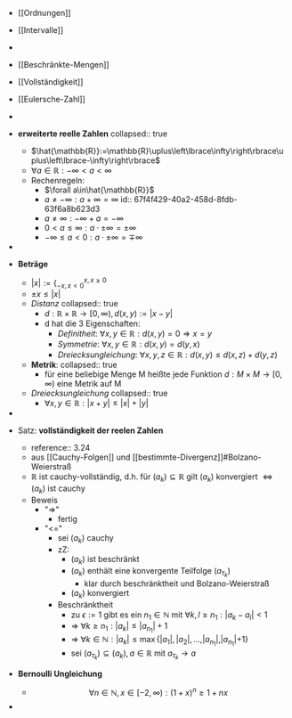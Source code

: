 - [[Ordnungen]]
- [[Intervalle]]
-
- [[Beschränkte-Mengen]]
- [[Vollständigkeit]]
- [[Eulersche-Zahl]]
-
- **erweiterte reelle Zahlen**
  collapsed:: true
	- $\hat{\mathbb{R}}:=\mathbb{R}\uplus\left\lbrace\infty\right\rbrace\uplus\left\lbrace-\infty\right\rbrace$
	- $\forall a\in\mathbb{R}:-\infty<a<\infty$
	- Rechenregeln:
		- $\forall a\in\hat{\mathbb{R}}$
		- $a\neq-\infty:a+\infty=\infty$
		  id:: 67f4f429-40a2-458d-8fdb-63f6a8b623d3
		- $a\neq\infty:-\infty+a=-\infty$
		- $0<a\leq\infty:a\cdot\pm\infty=\pm\infty$
		- $-\infty\leq a<0:a\cdot\pm\infty=\mp\infty$
-
- **Beträge**
	- $\left|x\right|:=\left\lbrace_{-x,x<0}^{x,x\geq0}\right.$
	- $\pm x\leq\left|x\right|$
	- *Distanz*
	  collapsed:: true
		- $d:\mathbb{R}\times\mathbb{R}\rightarrow\left\lbrack0,\infty\right),d\left(x,y\right):=\left|x-y\right|$
		- d hat die 3 Eigenschaften:
			- *Definitheit*: $\forall x,y\in\mathbb{R}:d\left(x,y\right)=0\Rightarrow x=y$
			- *Symmetrie*: $\forall x,y\in\mathbb{R}:d\left(x,y\right)=d\left(y,x\right)$
			- *Dreiecksungleichung*: $\forall x,y,z\in\mathbb{R}:d\left(x,y\right)\leq d\left(x,z\right)+d\left(y,z\right)$
	- **Metrik**:
	  collapsed:: true
		- für eine beliebige Menge M heißte jede Funktion $d:M\times M\rightarrow\left\lbrack0,\infty\right)$ eine Metrik auf M
	- *Dreiecksungleichung*
	  collapsed:: true
		- $\forall x,y\in\mathbb{R}:\left|x+y\right|\leq\left|x\right|+\left|y\right|$
-
- Satz: **vollständigkeit der reelen Zahlen**
	- reference:: 3.24
	- aus [[Cauchy-Folgen]] und [[bestimmte-Divergenz]]\#Bolzano-Weierstraß
	- $\mathbb{R}$ ist cauchy-vollständig, d.h. für $\left(a_{k}\right)\subseteq\mathbb{R}$ gilt $\left(a_{k}\right)$ konvergiert $\Leftrightarrow\left(a_{k}\right)$ ist cauchy
	- Beweis
		- "=>"
			- fertig
		- "<="
			- sei $\left(a_{k}\right)$ cauchy
			- zZ:
				- $\left(a_{k}\right)$ ist beschränkt
				- $\left(a_{k}\right)$ enthält eine konvergente Teilfolge $\left(a_{\tau_{k}}\right)$
					- klar durch beschränktheit und Bolzano-Weierstraß
				- $\left(a_{k}\right)$ konvergiert
			- Beschränktheit
				- zu $\epsilon:=1$ gibt es ein $n_1\in\mathbb{N}$ mit $\forall k,l\geq n_1:\left|a_{k}-a_{l}\right|<1$
				- => $\forall k\geq n_1:\left|a_{k}\right|\leq\left|a_{n_1}\right|+1$
				- => $\forall k\in\mathbb{N}:\left|a_{k}\right|\leq\max\left\lbrace|a_1|,|a_2\vert,...,|a_{n_1}|,|a_{n_1}|+1\right\rbrace$
				- sei $\left(a_{\tau_{k}}\right)\subseteq\left(a_{k}\right),a\in\mathbb{R}$ mit $a_{\tau_{k}}\rightarrow a$

- **Bernoulli Ungleichung**
	- $$\forall n\in\mathbb{N},x\in\left\lbrack-2,\infty\right):\left(1+x\right)^{n}\geq1+nx$$
-
